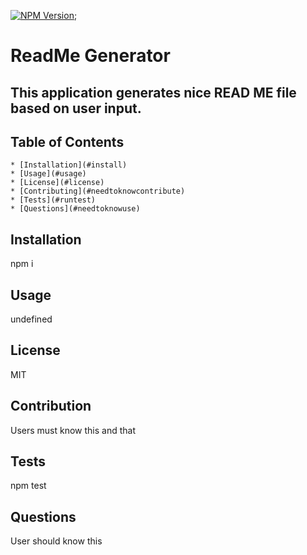 [![NPM Version](https://img.shields.io/npm/v/npm.svg?style=flat)]();
  # ReadMe Generator
  ## This application generates nice READ ME file based on user input.
  ## Table of Contents
    * [Installation](#install)
    * [Usage](#usage)
    * [License](#license)
    * [Contributing](#needtoknowcontribute)
    * [Tests](#runtest)
    * [Questions](#needtoknowuse)
    
  ## Installation 
  npm i

  ## Usage 
  undefined

  ## License 
  MIT

  ## Contribution 
  Users must know this and that

  ## Tests 
  npm test

  ## Questions 
  User should know this
  
  